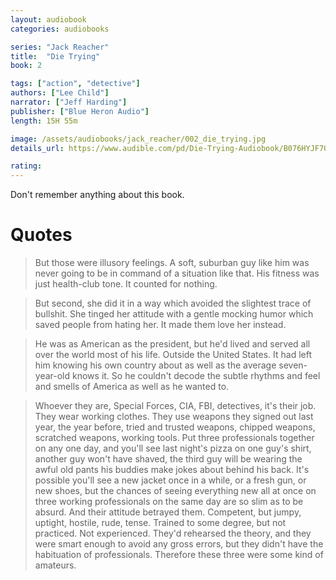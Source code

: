 ```yaml
---
layout: audiobook
categories: audiobooks

series: "Jack Reacher"
title:  "Die Trying"
book: 2

tags: ["action", "detective"]
authors: ["Lee Child"]
narrator: ["Jeff Harding"]
publisher: ["Blue Heron Audio"]
length: 15H 55m

image: /assets/audiobooks/jack_reacher/002_die_trying.jpg
details_url: https://www.audible.com/pd/Die-Trying-Audiobook/B076HYJF7Q

rating: 
---
```


Don't remember anything about this book.

# Quotes

> But those were illusory feelings. A soft, suburban guy like him was never going to be in command of a situation like that. His fitness was just health-club tone. It counted for nothing.

> But second, she did it in a way which avoided the slightest trace of bullshit. She tinged her attitude with a gentle mocking humor which saved people from hating her. It made them love her instead. 

> He was as American as the president, but he'd lived and served all over the world most of his life. Outside the United States. It had left him knowing his own country about as well as the average seven-year-old knows it. So he couldn't decode the subtle rhythms and feel and smells of America as well as he wanted to.

> Whoever they are, Special Forces, CIA, FBI, detectives, it's their job. They wear working clothes. They use weapons they signed out last year, the year before, tried and trusted weapons, chipped weapons, scratched weapons, working tools. Put three professionals together on any one day, and you'll see last night's pizza on one guy's shirt, another guy won't have shaved, the third guy will be wearing the awful old pants his buddies make jokes about behind his back. It's possible you'll see a new jacket once in a while, or a fresh gun, or new shoes, but the chances of seeing everything new all at once on three working professionals on the same day are so slim as to be absurd. And their attitude betrayed them. Competent, but jumpy, uptight, hostile, rude, tense. Trained to some degree, but not practiced. Not experienced. They'd rehearsed the theory, and they were smart enough to avoid any gross errors, but they didn't have the habituation of professionals. Therefore these three were some kind of amateurs.
